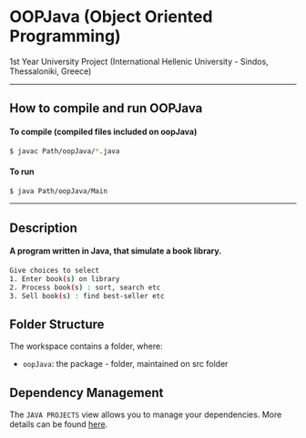 # OOPJava (Object Oriented Programming)

1st Year University Project (International Hellenic University - Sindos, Thessaloniki, Greece)

---

## How to compile and run OOPJava

#### To compile (compiled files included on oopJava)
```bash
$ javac Path/oopJava/*.java
```

#### To run
```bash
$ java Path/oopJava/Main
```
---

## Description

#### A program written in Java, that simulate a book library. 
```bash
Give choices to select 
1. Enter book(s) on library
2. Process book(s) : sort, search etc
3. Sell book(s) : find best-seller etc
```

## Folder Structure

The workspace contains a folder, where:

- `oopJava`: the package - folder, maintained on src folder 


## Dependency Management

The `JAVA PROJECTS` view allows you to manage your dependencies. More details can be found [here](https://github.com/microsoft/vscode-java-dependency#manage-dependencies).

